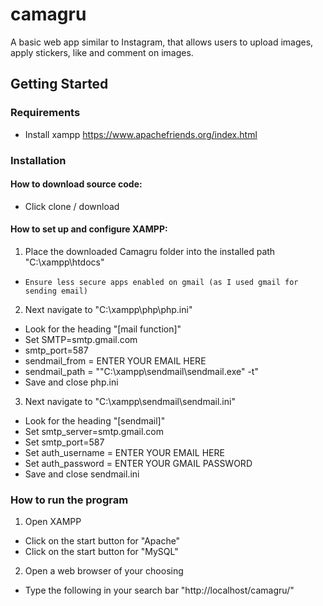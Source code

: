 # camagru


A basic web app similar to Instagram, that allows users to upload images, apply stickers, like and comment on images.

## Getting Started

### Requirements

* Install xampp https://www.apachefriends.org/index.html

### Installation

#### How to download source code:
- Click clone / download

#### How to set up and configure XAMPP:
 
1. Place the downloaded Camagru folder into the installed path "C:\xampp\htdocs"
- `Ensure less secure apps enabled on gmail (as I used gmail for sending email)`

2. Next navigate to "C:\xampp\php\php.ini"
- Look for the heading "[mail function]"
- Set SMTP=smtp.gmail.com
- smtp_port=587
- sendmail_from = ENTER YOUR EMAIL HERE
- sendmail_path = ""C:\xampp\sendmail\sendmail.exe" -t"
- Save and close php.ini

3. Next navigate to "C:\xampp\sendmail\sendmail.ini"
- Look for the heading "[sendmail]"
- Set smtp_server=smtp.gmail.com
- Set smtp_port=587
- Set auth_username = ENTER YOUR EMAIL HERE
- Set auth_password = ENTER YOUR GMAIL PASSWORD
- Save and close sendmail.ini

### How to run the program
1. Open XAMPP
- Click on the start button for "Apache"
- Click on the start button for "MySQL"
2. Open a web browser of your choosing
- Type the following in your search bar "http://localhost/camagru/"
